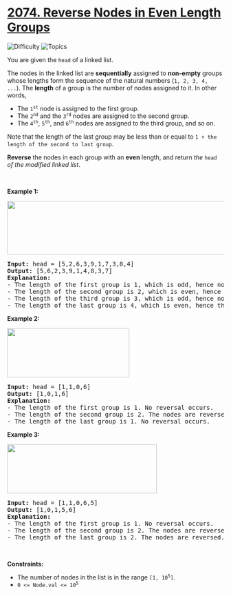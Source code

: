 # [2074. Reverse Nodes in Even Length Groups](https://leetcode.com/problems/reverse-nodes-in-even-length-groups)

![Difficulty](https://img.shields.io/badge/Difficulty-Medium-blue.svg) ![Topics](https://img.shields.io/badge/Topics-Linked%20List-orange.svg)
<br/>

<p>You are given the <code>head</code> of a linked list.</p>

<p>The nodes in the linked list are <strong>sequentially</strong> assigned to <strong>non-empty</strong> groups whose lengths form the sequence of the natural numbers (<code>1, 2, 3, 4, ...</code>). The <strong>length</strong> of a group is the number of nodes assigned to it. In other words,</p>

<ul>
	<li>The <code>1<sup>st</sup></code> node is assigned to the first group.</li>
	<li>The <code>2<sup>nd</sup></code> and the <code>3<sup>rd</sup></code> nodes are assigned to the second group.</li>
	<li>The <code>4<sup>th</sup></code>, <code>5<sup>th</sup></code>, and <code>6<sup>th</sup></code> nodes are assigned to the third group, and so on.</li>
</ul>

<p>Note that the length of the last group may be less than or equal to <code>1 + the length of the second to last group</code>.</p>

<p><strong>Reverse</strong> the nodes in each group with an <strong>even</strong> length, and return <em>the</em> <code>head</code> <em>of the modified linked list</em>.</p>

<p>&nbsp;</p>
<p><strong class="example">Example 1:</strong></p>
<img alt="" src="https://assets.leetcode.com/uploads/2021/10/25/eg1.png" style="width: 699px; height: 124px;" />
<pre>
<strong>Input:</strong> head = [5,2,6,3,9,1,7,3,8,4]
<strong>Output:</strong> [5,6,2,3,9,1,4,8,3,7]
<strong>Explanation:</strong>
- The length of the first group is 1, which is odd, hence no reversal occurs.
- The length of the second group is 2, which is even, hence the nodes are reversed.
- The length of the third group is 3, which is odd, hence no reversal occurs.
- The length of the last group is 4, which is even, hence the nodes are reversed.
</pre>

<p><strong class="example">Example 2:</strong></p>
<img alt="" src="https://assets.leetcode.com/uploads/2021/10/25/eg2.png" style="width: 284px; height: 114px;" />
<pre>
<strong>Input:</strong> head = [1,1,0,6]
<strong>Output:</strong> [1,0,1,6]
<strong>Explanation:</strong>
- The length of the first group is 1. No reversal occurs.
- The length of the second group is 2. The nodes are reversed.
- The length of the last group is 1. No reversal occurs.
</pre>

<p><strong class="example">Example 3:</strong></p>
<img alt="" src="https://assets.leetcode.com/uploads/2021/11/17/ex3.png" style="width: 348px; height: 114px;" />
<pre>
<strong>Input:</strong> head = [1,1,0,6,5]
<strong>Output:</strong> [1,0,1,5,6]
<strong>Explanation:</strong>
- The length of the first group is 1. No reversal occurs.
- The length of the second group is 2. The nodes are reversed.
- The length of the last group is 2. The nodes are reversed.
</pre>

<p>&nbsp;</p>
<p><strong>Constraints:</strong></p>

<ul>
	<li>The number of nodes in the list is in the range <code>[1, 10<sup>5</sup>]</code>.</li>
	<li><code>0 &lt;= Node.val &lt;= 10<sup>5</sup></code></li>
</ul>

